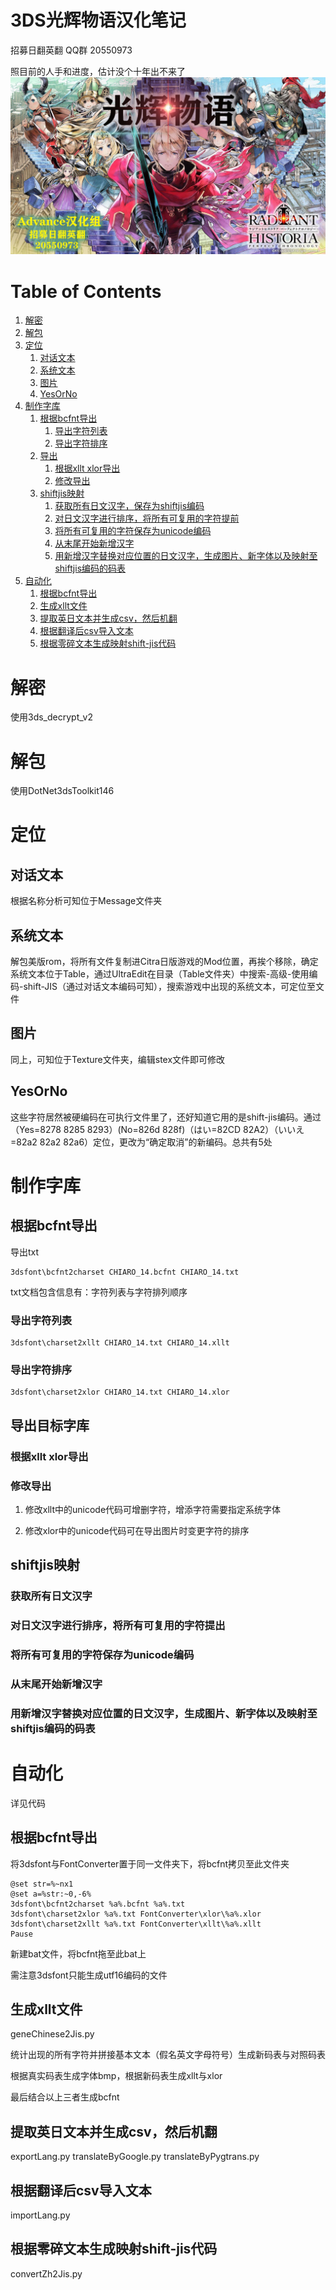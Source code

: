# 3DS光辉物语汉化笔记
招募日翻英翻 QQ群 20550973

照目前的人手和进度，估计没个十年出不来了
![img](main.jpg)


# Table of Contents

1.  [解密](#org63728f7)
2.  [解包](#orgc9603c9)
3.  [定位](#org0bd59af)
    1.  [对话文本](#org389afaf)
    2.  [系统文本](#org9261a97)
    3.  [图片](#org405807a)
    4.  [YesOrNo](#org5a30068)
4.  [制作字库](#orgf42d281)
    1.  [根据bcfnt导出](#orgb398672)
        1.  [导出字符列表](#org7923b50)
        2.  [导出字符排序](#org942f1bc)
    2.  [导出](#org8fe0c90)
        1.  [根据xllt xlor导出](#org81f7009)
        2.  [修改导出](#orgb155329)
    3.  [shiftjis映射](#orgf873c8a)
        1.  [获取所有日文汉字，保存为shiftjis编码](#orge55dc63)
        2.  [对日文汉字进行排序，将所有可复用的字符提前](#orgb8da683)
        3.  [将所有可复用的字符保存为unicode编码](#org1b629df)
        4.  [从末尾开始新增汉字](#org5c4b46c)
        5.  [用新增汉字替换对应位置的日文汉字，生成图片、新字体以及映射至shiftjis编码的码表](#org878498e)
5.  [自动化](#orgd0316cb)
    1.  [根据bcfnt导出](#org2aad38b)
    2.  [生成xllt文件](#orgcaa3946)
    3.  [提取英日文本并生成csv，然后机翻](#orge48a43d)
    4.  [根据翻译后csv导入文本](#orge75ab11)
    5.  [根据零碎文本生成映射shift-jis代码](#orgde00049)



<a id="org63728f7"></a>

# 解密

使用3ds\_decrypt\_v2


<a id="orgc9603c9"></a>

# 解包

使用DotNet3dsToolkit146


<a id="org0bd59af"></a>

# 定位


<a id="org389afaf"></a>

## 对话文本

根据名称分析可知位于Message文件夹


<a id="org9261a97"></a>

## 系统文本

解包美版rom，将所有文件复制进Citra日版游戏的Mod位置，再挨个移除，确定系统文本位于Table，通过UltraEdit在目录（Table文件夹）中搜索-高级-使用编码-shift-JIS（通过对话文本编码可知），搜索游戏中出现的系统文本，可定位至文件


<a id="org405807a"></a>

## 图片

同上，可知位于Texture文件夹，编辑stex文件即可修改


<a id="org5a30068"></a>

## YesOrNo

这些字符居然被硬编码在可执行文件里了，还好知道它用的是shift-jis编码。通过（Yes=8278 8285 8293）(No=826d 828f)（はい=82CD 82A2）（いいえ=82a2 82a2 82a6）定位，更改为“确定取消”的新编码。总共有5处


<a id="orgf42d281"></a>

# 制作字库


<a id="orgb398672"></a>

## 根据bcfnt导出

导出txt

    3dsfont\bcfnt2charset CHIARO_14.bcfnt CHIARO_14.txt

txt文档包含信息有：字符列表与字符排列顺序


<a id="org7923b50"></a>

### 导出字符列表

    3dsfont\charset2xllt CHIARO_14.txt CHIARO_14.xllt


<a id="org942f1bc"></a>

### 导出字符排序

    3dsfont\charset2xlor CHIARO_14.txt CHIARO_14.xlor


<a id="org8fe0c90"></a>

## 导出目标字库


<a id="org81f7009"></a>

### 根据xllt xlor导出


<a id="orgb155329"></a>

### 修改导出

1.  修改xllt中的unicode代码可增删字符，增添字符需要指定系统字体

2.  修改xlor中的unicode代码可在导出图片时变更字符的排序


<a id="orgf873c8a"></a>

## shiftjis映射


<a id="orge55dc63"></a>

### 获取所有日文汉字


<a id="orgb8da683"></a>

### 对日文汉字进行排序，将所有可复用的字符提出


<a id="org1b629df"></a>

### 将所有可复用的字符保存为unicode编码


<a id="org5c4b46c"></a>

### 从末尾开始新增汉字


<a id="org878498e"></a>

### 用新增汉字替换对应位置的日文汉字，生成图片、新字体以及映射至shiftjis编码的码表


<a id="orgd0316cb"></a>

# 自动化
详见代码

<a id="org2aad38b"></a>

## 根据bcfnt导出

将3dsfont与FontConverter置于同一文件夹下，将bcfnt拷贝至此文件夹

    @set str=%~nx1
    @set a=%str:~0,-6%
    3dsfont\bcfnt2charset %a%.bcfnt %a%.txt
    3dsfont\charset2xlor %a%.txt FontConverter\xlor\%a%.xlor
    3dsfont\charset2xllt %a%.txt FontConverter\xllt\%a%.xllt
    Pause

新建bat文件，将bcfnt拖至此bat上

需注意3dsfont只能生成utf16编码的文件


<a id="orgcaa3946"></a>

## 生成xllt文件

geneChinese2Jis.py

统计出现的所有字符并拼接基本文本（假名英文字母符号）生成新码表与对照码表

根据真实码表生成字体bmp，根据新码表生成xllt与xlor

最后结合以上三者生成bcfnt


<a id="orge48a43d"></a>

## 提取英日文本并生成csv，然后机翻

exportLang.py
translateByGoogle.py
translateByPygtrans.py


<a id="orge75ab11"></a>

## 根据翻译后csv导入文本

importLang.py


<a id="orgde00049"></a>

## 根据零碎文本生成映射shift-jis代码

convertZh2Jis.py

